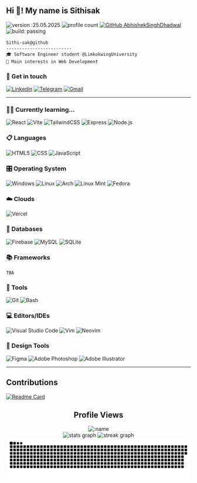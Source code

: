 <h2 align="left">Hi 👋! My name is Sithisak</h2>

![version :25.05.2025](https://img.shields.io/badge/version-25.05.2025-informational)
![profile count](https://komarev.com/ghpvc/?username=Sithi-Sak&color=red)
[![GitHub AbhishekSinghDhadwal](https://img.shields.io/github/followers/Sithi-Sak?label=follow&style=social)](https://github.com/Sithi-Sak)
![build: passing](https://img.shields.io/badge/build-passing-success)

```
Sithi-sak@github
-------------------------
🎓 Software Engineer student @LimkokwingUniversity
🔎 Main interests in Web Development
```
### 💬 Get in touch
[![Linkedin](https://img.shields.io/badge/-LinkedIn-blue?style=for-the-badge&logo=Linkedin&logoColor=white&link=https://www.linkedin.com/in/sithisak-leak/)](https://www.linkedin.com/in/sithisak-leak/)
[![Telegram](https://img.shields.io/badge/Telegram-2CA5E0?style=for-the-badge&logo=telegram&logoColor=white&link=https://t.me/sithi_sak)](https://t.me/sithi_sak)
[![Gmail](https://img.shields.io/badge/Gmail-D14836?style=for-the-badge&logo=gmail&logoColor=white)](mailto:sithisakleak001@gmail.com)

---

### ✍🏻 Currently learning...
![React](https://img.shields.io/badge/react-212121?style=for-the-badge&logo=react)
![Vite](https://img.shields.io/badge/vite-212121?style=for-the-badge&logo=vite)
![TailwindCSS](https://img.shields.io/badge/tailwindcss-212121?style=for-the-badge&logo=tailwind-css)
![Express](https://img.shields.io/badge/express-212121?style=for-the-badge&logo=express)
![Node.js](https://img.shields.io/badge/node.js-212121?style=for-the-badge&logo=node.js)

### 📋 Languages
![HTML5](https://img.shields.io/badge/HTML5-212121?style=for-the-badge&logo=html5)
![CSS](https://img.shields.io/badge/css-212121?style=for-the-badge&logo=css)
![JavaScript](https://img.shields.io/badge/javascript-212121?style=for-the-badge&logo=javascript)

### 🎛️ Operating System
![Windows](https://img.shields.io/badge/Windows-212121?style=for-the-badge&logo=windows&logoColor=white)
![Linux](https://img.shields.io/badge/Linux-212121?style=for-the-badge&logo=linux)
![Arch](https://img.shields.io/badge/Arch%20Linux-212121?logo=arch-linux&style=for-the-badge)
![Linux Mint](https://img.shields.io/badge/Linux%20Mint-212121?style=for-the-badge&logo=Linux%20Mint)
![Fedora](https://img.shields.io/badge/Fedora-212121?style=for-the-badge&logo=fedora)

### ☁️ Clouds
![Vercel](https://img.shields.io/badge/vercel-%23000000.svg?style=for-the-badge&logo=vercel&logoColor=white)

### 💾 Databases
![Firebase](https://img.shields.io/badge/firebase-a08021?style=for-the-badge&logo=firebase&logoColor=ffcd34)
![MySQL](https://img.shields.io/badge/mysql-4479A1.svg?style=for-the-badge&logo=mysql&logoColor=white)
![SQLite](https://img.shields.io/badge/sqlite-%2307405e.svg?style=for-the-badge&logo=sqlite&logoColor=white)

### 📚 Frameworks
`TBA`

### 🔧 Tools
![Git](https://img.shields.io/badge/git-%23F05033.svg?style=for-the-badge&logo=git&logoColor=white)
![Bash](https://img.shields.io/badge/bash-%23121011.svg?style=for-the-badge&logo=gnu-bash&logoColor=white)

### 💻 Editors/IDEs
![Visual Studio Code](https://img.shields.io/badge/Visual%20Studio%20Code-0078d7.svg?style=for-the-badge&logo=visual-studio-code&logoColor=white)
![Vim](https://img.shields.io/badge/VIM-%2311AB00.svg?style=for-the-badge&logo=vim&logoColor=white)
![Neovim](https://img.shields.io/badge/NeoVim-%2357A143.svg?&style=for-the-badge&logo=neovim&logoColor=white)

### 🎨 Design Tools
![Figma](https://img.shields.io/badge/figma-%23F24E1E.svg?style=for-the-badge&logo=figma&logoColor=white)
![Adobe Photoshop](https://img.shields.io/badge/adobe%20photoshop-%2331A8FF.svg?style=for-the-badge&logo=adobe%20photoshop&logoColor=white)
![Adobe Illustrator](https://img.shields.io/badge/adobe%20illustrator-%23FF9A00.svg?style=for-the-badge&logo=adobe%20illustrator&logoColor=white)

---

<div align="left">
  <h2>Contributions</h2>
  
  [![Readme Card](https://github-readme-stats.vercel.app/api/pin/?username=songKimvisal&repo=AngkorWear&show_owner=true&hide_border=true&theme=nord)](https://github.com/songKimvisal/AngkorWear)
</div>

<div align="center">
  <h2>Profile Views</h2>
  <img src="https://count.getloli.com/get/@:Sithi-sak?theme=rule34" alt=":name" />
</div>

<div align="center">
  <img src="https://github-readme-stats.vercel.app/api?username=Sithi-sak&hide_title=false&hide_rank=false&show_icons=true&include_all_commits=true&count_private=true&disable_animations=false&locale=en&hide_border=true&theme=nord" height="150" alt="stats graph"  />
  <img src="https://streak-stats.demolab.com?user=Sithi-sak&locale=en&mode=daily&theme=nord&hide_border=true&border_radius=5&date_format=n/j%5B/Y%5D" height="150" alt="streak graph"  />
</div>

<div align="center">
  <picture>
    <source media="(prefers-color-scheme: dark)" srcset="https://raw.githubusercontent.com/Sithi-sak/Sithi-sak/output/github-snake-dark.svg" />
    <source media="(prefers-color-scheme: light)" srcset="https://raw.githubusercontent.com/Sithi-sak/Sithi-sak/output/github-snake.svg" />
    <img alt="github-snake" src="https://raw.githubusercontent.com/Sithi-sak/Sithi-sak/output/github-snake.svg" />
  </picture>
</div>

